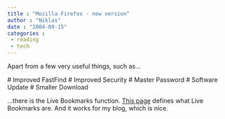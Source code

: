 ```yaml
---
title : "Mozilla Firefox - new version"
author : "Niklas"
date : "2004-09-15"
categories : 
 - reading
 - tech
---
```


Apart from a few very useful things, such as...

\# Improved FastFind # Improved Security # Master Password # Software Update # Smaller Download

...there is the Live Bookmarks function. [This page](http://kb.mozillazine.org/index.phtml?title=Live_Bookmarks_Overview:_Copy_Edit) defines what Live Bookmarks are. And it works for my blog, which is nice.
